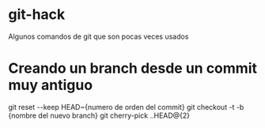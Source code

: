 # git-hack
Algunos comandos de git que son pocas veces usados

# Creando un branch desde un commit muy antiguo


git reset --keep HEAD~{numero de orden del commit}
git checkout -t -b {nombre del nuevo branch}
git cherry-pick ..HEAD@{2}
